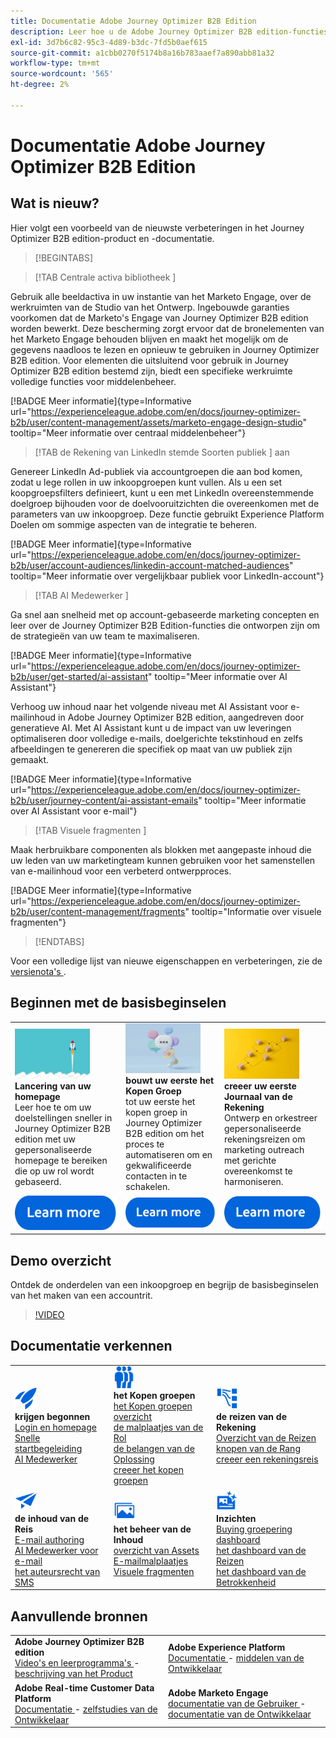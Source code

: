 ```yaml
---
title: Documentatie Adobe Journey Optimizer B2B Edition
description: Leer hoe u de Adobe Journey Optimizer B2B edition-functies kunt gebruiken voor het ordenen van accounts en het kopen van groepsreizen met behulp van ingebouwde generatieve AI en toonaangevende automatisering.
exl-id: 3d7b6c82-95c3-4d89-b3dc-7fd5b0aef615
source-git-commit: a1cbb0270f5174b8a16b783aaef7a890abb81a32
workflow-type: tm+mt
source-wordcount: '565'
ht-degree: 2%

---
```


# Documentatie Adobe Journey Optimizer B2B Edition

## Wat is nieuw?

Hier volgt een voorbeeld van de nieuwste verbeteringen in het Journey Optimizer B2B edition-product en -documentatie.

>[!BEGINTABS]

>[!TAB  Centrale activa bibliotheek ]

Gebruik alle beeldactiva in uw instantie van het Marketo Engage, over de werkruimten van de Studio van het Ontwerp. Ingebouwde garanties voorkomen dat de Marketo&#39;s Engage van Journey Optimizer B2B edition worden bewerkt. Deze bescherming zorgt ervoor dat de bronelementen van het Marketo Engage behouden blijven en maakt het mogelijk om de gegevens naadloos te lezen en opnieuw te gebruiken in Journey Optimizer B2B edition. Voor elementen die uitsluitend voor gebruik in Journey Optimizer B2B edition bestemd zijn, biedt een specifieke werkruimte volledige functies voor middelenbeheer.

[!BADGE Meer informatie]{type=Informative url="https://experienceleague.adobe.com/en/docs/journey-optimizer-b2b/user/content-management/assets/marketo-engage-design-studio" tooltip="Meer informatie over centraal middelenbeheer"}

>[!TAB  de Rekening van LinkedIn stemde Soorten publiek ] aan

Genereer LinkedIn Ad-publiek via accountgroepen die aan bod komen, zodat u lege rollen in uw inkoopgroepen kunt vullen. Als u een set koopgroepsfilters definieert, kunt u een met LinkedIn overeenstemmende doelgroep bijhouden voor de doelvooruitzichten die overeenkomen met de parameters van uw inkoopgroep. Deze functie gebruikt Experience Platform Doelen om sommige aspecten van de integratie te beheren.

[!BADGE Meer informatie]{type=Informative url="https://experienceleague.adobe.com/en/docs/journey-optimizer-b2b/user/account-audiences/linkedin-account-matched-audiences" tooltip="Meer informatie over vergelijkbaar publiek voor LinkedIn-account"}

>[!TAB  AI Medewerker ]

Ga snel aan snelheid met op account-gebaseerde marketing concepten en leer over de Journey Optimizer B2B Edition-functies die ontworpen zijn om de strategieën van uw team te maximaliseren.

[!BADGE Meer informatie]{type=Informative url="https://experienceleague.adobe.com/en/docs/journey-optimizer-b2b/user/get-started/ai-assistant" tooltip="Meer informatie over AI Assistant"}

Verhoog uw inhoud naar het volgende niveau met AI Assistant voor e-mailinhoud in Adobe Journey Optimizer B2B edition, aangedreven door generatieve AI. Met AI Assistant kunt u de impact van uw leveringen optimaliseren door volledige e-mails, doelgerichte tekstinhoud en zelfs afbeeldingen te genereren die specifiek op maat van uw publiek zijn gemaakt.

[!BADGE Meer informatie]{type=Informative url="https://experienceleague.adobe.com/en/docs/journey-optimizer-b2b/user/journey-content/ai-assistant-emails" tooltip="Meer informatie over AI Assistant voor e-mail"}

>[!TAB  Visuele fragmenten ]

Maak herbruikbare componenten als blokken met aangepaste inhoud die uw leden van uw marketingteam kunnen gebruiken voor het samenstellen van e-mailinhoud voor een verbeterd ontwerpproces.

[!BADGE Meer informatie]{type=Informative url="https://experienceleague.adobe.com/en/docs/journey-optimizer-b2b/user/content-management/fragments" tooltip="Informatie over visuele fragmenten"}

>[!ENDTABS]

Voor een volledige lijst van nieuwe eigenschappen en verbeteringen, zie de [ versienota&#39;s ](../user/release-notes/release-notes.md). <!-- Stay up-to-date with the latest changes in our documentation by visiting the [documentation updates page](using/rn/documentation-updates.md).-->

## Beginnen met de basisbeginselen

<table style="table-layout:fixed">
  <tr style="border: 0;">
    <td>
    <a href="home-page.md"><img width="120px" src="./assets/launch.png" alt="Starten van productgebruik"></a>
    <div><strong> Lancering van uw homepage </strong><br/> Leer hoe te om uw doelstellingen sneller in Journey Optimizer B2B edition met uw gepersonaliseerde homepage te bereiken die op uw rol wordt gebaseerd.</div>
    </td>
      <td>
    <a href="buying-groups/buying-groups-overview.md"><img width="120px" src="./assets/communication.png" alt="Koopgroepen"></a>
    <div><strong> bouwt uw eerste het Kopen Groep </strong><br/> tot uw eerste het kopen groep in Journey Optimizer B2B edition om het proces te automatiseren om en gekwalificeerde contacten in te schakelen.</div>
    </td>
    <td>
    <a href="journeys/journey-overview.md"><img width="120px" src="./assets/flow.png" alt="Accountreizen"></a>
    <div><strong> creeer uw eerste Journaal van de Rekening </strong><br/> Ontwerp en orkestreer gepersonaliseerde rekeningsreizen om marketing outreach met gerichte overeenkomst te harmoniseren. 
    </div>
    </td>
  </tr>
  <tr style="border: 0;">
    <td align="center"><a href="home-page.md"><img src="../assets/learn-more.svg" alt="Meer informatie"></a></td>
    <td align="center"><a href="buying-groups/buying-groups-overview.md"><img src="../assets/learn-more.svg" alt="Meer informatie"></a></td>
    <td align="center"><a href="journeys/journey-overview.md"><img src="../assets/learn-more.svg" alt="Meer informatie"></a></td>
    </tr>
</table>

## Demo overzicht

Ontdek de onderdelen van een inkoopgroep en begrijp de basisbeginselen van het maken van een accountrit.

>[!VIDEO](https://video.tv.adobe.com/v/3432054?quality=12)

## Documentatie verkennen

<table style="table-layout:auto">
  <tr style="border: 0;">
    <td>
      <img src="../assets/do-not-localize/icon-quick-start.svg" width="35px" alt="Aan de slag"><br/>
      <strong> krijgen begonnen </strong><br/> <a href="home-page.md"> Login en homepage </a><br/> <a href="./start/get-started.md"> Snelle startbegeleiding </a> <br/><a href="./start/ai-assistant.md"> AI Medewerker </a>
    </td>
    <!--
    <td>
      <img src="../assets/do-not-localize/icon-configure.svg" width="35px"><br/>
      <strong>Configuration<br/>administration</strong><br/><a href="using/configuration/channel-surfaces.md">Channel surfaces</a> - <a href="using/configuration/about-data-sources-events-actions.md">Configure journeys</a>  - <a href="using/administration/permissions-overview.md">Access control</a> - <a href="using/administration/sandboxes.md">Sandboxes management</a>
    </td> -->
    <td>
      <img src="../assets/do-not-localize/icon_audience.svg" width="35px" alt="Koopgroepen"><br/>
      <strong> het Kopen groepen </strong><br/> <a href="./buying-groups/buying-groups-overview.md"> het Kopen groepen overzicht </a><br/> <a href="./buying-groups/buying-groups-role-templates.md"> de malplaatjes van de Rol </a><br/> <a href="./buying-groups/solution-interests.md"> de belangen van de Oplossing </a><br/> <a href="./buying-groups/buying-groups-create.md"> creeer het kopen groepen </a>
    </td>
    <td>
      <img src="../assets/do-not-localize/icon-paths.svg" width="35px" alt="Accountreizen"><br/>
      <strong> de reizen van de Rekening </strong><br/> <a href="./journeys/journey-overview.md"> Overzicht van de Reizen </a><br/> <a href="./journeys/journey-nodes.md"> knopen van de Rang </a><br/> <a href="./journeys/journey-overview.md#create-an-account-journey"> creeer een rekeningsreis </a>
    </td>
  </tr>
  <tr style="border: 0;">
    <td>
      <img src="../assets/do-not-localize/icon-campaign.svg" width="35px" alt="Inhoud ontwerpen"><br/>
      <strong> de inhoud van de Reis </strong><br/> <a href="./content/email-authoring.md"> E-mail authoring </a><br/> <a href="./content/ai-assistant-emails.md"> AI Medewerker voor e-mail </a><br/> <a href="./content/sms-authoring.md"> het auteursrecht van SMS </a>
    </td>
        <td>
      <img src="../assets/do-not-localize/icon_assets.svg" width="35px" alt="Inhoud-elementen"><br/>
      <strong> het beheer van de Inhoud </strong><br/> <a href="./content/assets-overview.md"> overzicht van Assets </a><br/> <a href="./content/email-templates.md"> E-mailmalplaatjes </a><br/> <a href="./content/fragments.md"> Visuele fragmenten </a>
    </td>
    <td>
      <img src="../assets/do-not-localize/icon-offer.svg" width="35px" alt="Inzichten en dashboards"><br/>
      <strong> Inzichten </strong><br/> <a href="./dashboards/buying-groups-dashboard.md"> Buying groepering dashboard </a><br/> <a href="./dashboards/journeys-dashboard.md"> het dashboard van de Reizen </a><br/> <a href="./dashboards/engagement-dashboard.md"> het dashboard van de Betrokkenheid </a>
    </td>

</tr>
</table>

## Aanvullende bronnen

<table style="table-layout:fixed"><tr style="border: 0;">
<tr><td><strong> Adobe Journey Optimizer B2B edition </strong><br/>
<a href="https://experienceleague.adobe.com/en/docs/journey-optimizer-b2b-learn/tutorials/overview" target="_blank"> Video's en leerprogramma's </a> - <a href="https://helpx.adobe.com/legal/product-descriptions/adobe-journey-optimizer-b2b.html" target="_blank"> beschrijving van het Product </a> <!-- - <a href="https://www.adobe.com/content/dam/cc/en/security/pdfs/AJO_SecurityOverview.pdf" target="_blank">Security overview (PDF)</a> - <a href="https://developer.adobe.com/journey-optimizer-apis/" target="_blank">APIs reference</a> - <a href="https://experienceleague.adobe.com/tools/ajo-schemas/schema-dictionary.html" target="_blank">Journey Optimizer Schema Dictionary</a> -->
</td>
<td><strong> Adobe Experience Platform </strong><br/>
<a href="https://experienceleague.adobe.com/docs/experience-platform/landing/home.html" target="_blank"> Documentatie </a> - <a href="https://www.adobe.com/nl/experience-platform/documentation-and-developer-resources.html" target="_blank"> middelen van de Ontwikkelaar </a>
</td></tr>
<tr><td><strong> Adobe Real-time Customer Data Platform </strong><br/>
<a href="https://experienceleague.adobe.com/en/docs/experience-platform/rtcdp/home" target="_blank"> Documentatie </a> - <a href="https://experienceleague.adobe.com/en/docs/platform-learn/getting-started-for-data-architects-and-data-engineers/overview" target="_blank"> zelfstudies van de Ontwikkelaar </a>
</td><td><strong> Adobe Marketo Engage </strong><br/>
<a href="https://experienceleague.adobe.com/en/docs/marketo/using/home" target="_blank"> documentatie van de Gebruiker </a> - <a href="https://experienceleague.adobe.com/en/docs/marketo-developer/marketo/home" target="_blank"> documentatie van de Ontwikkelaar </a>
</td>
</tr></table>

